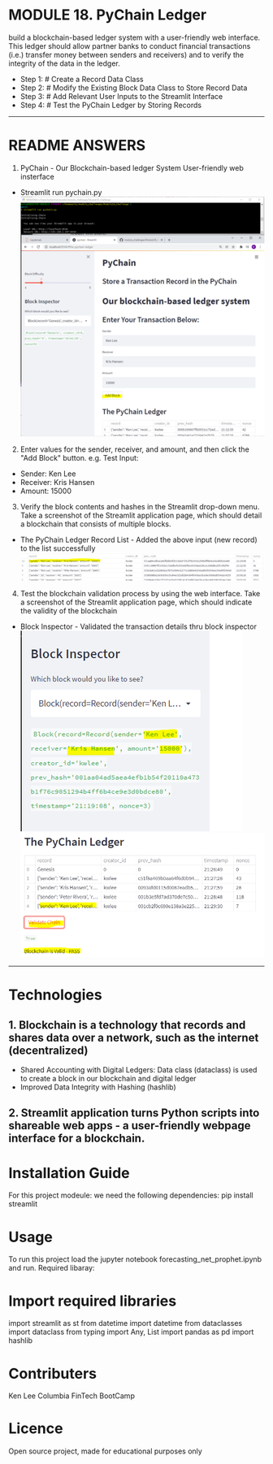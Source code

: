 # MODULE 18. PyChain Ledger
build a blockchain-based ledger system with a user-friendly web interface. 
This ledger should allow partner banks to conduct financial transactions (i.e.) transfer money between senders and receivers) 
and to verify the integrity of the data in the ledger.
* Step 1: # Create a Record Data Class
* Step 2: # Modify the Existing Block Data Class to Store Record Data
* Step 3: # Add Relevant User Inputs to the Streamlit Interface
* Step 4: # Test the PyChain Ledger by Storing Records
_____________________________________________________
# README ANSWERS
1. PyChain - Our Blockchain-based ledger System User-friendly web insterface
- Streamlit run pychain.py
![RUN_SCREEN](https://github.com/klee08/module_challenges/blob/main/Module18_Challenge/Resources/image1.PNG)

2. Enter values for the sender, receiver, and amount, and then click the "Add Block" button. 
e.g. Test Input:  
- Sender: Ken Lee
- Receiver: Kris Hansen
- Amount: 15000

3. Verify the block contents and hashes in the Streamlit drop-down menu.
Take a screenshot of the Streamlit application page, which should detail a blockchain that consists of multiple blocks. 
- The PyChain Ledger Record List - Added the above input (new record) to the list successfully
![LEDGER_LIST](https://github.com/klee08/module_challenges/blob/main/Module18_Challenge/Resources/image2.PNG)

4. Test the blockchain validation process by using the web interface.
Take a screenshot of the Streamlit application page, which should indicate the validity of the blockchain
- Block Inspector - Validated the transaction details thru block inspector
![INSPECTOR](https://github.com/klee08/module_challenges/blob/main/Module18_Challenge/Resources/image3.PNG)
![VALIDATOR](https://github.com/klee08/module_challenges/blob/main/Module18_Challenge/Resources/image4.PNG)

_____________________________________________________
# Technologies
## 1. Blockchain is a technology that records and shares data over a network, such as the internet (decentralized)
-  Shared Accounting with Digital Ledgers: Data class (dataclass) is used to create a block in our blockchain and digital ledger
-  Improved Data Integrity with Hashing (hashlib)
## 2. Streamlit application turns Python scripts into shareable web apps - a user-friendly webpage interface for a blockchain.
  
# Installation Guide
For this project modeule: we need the following dependencies:
  pip install streamlit

# Usage
To run this project load the jupyter notebook forecasting_net_prophet.ipynb and run.
Required libaray: 
# Import required libraries
import streamlit as st
from datetime import datetime
from dataclasses import dataclass
from typing import Any, List
import pandas as pd
import hashlib

# Contributers
Ken Lee
Columbia FinTech BootCamp
# Licence
Open source project, made for educational purposes only
